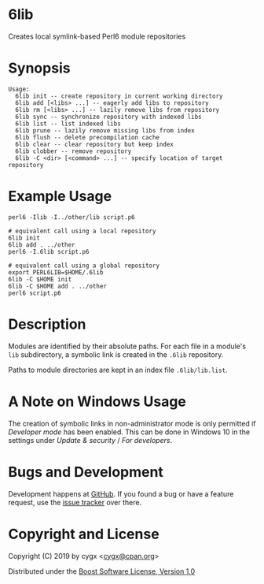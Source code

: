 # 6lib

Creates local symlink-based Perl6 module repositories


# Synopsis

```
Usage:
  6lib init -- create repository in current working directory
  6lib add [<libs> ...] -- eagerly add libs to repository
  6lib rm [<libs> ...] -- lazily remove libs from repository
  6lib sync -- synchronize repository with indexed libs
  6lib list -- list indexed libs
  6lib prune -- lazily remove missing libs from index
  6lib flush -- delete precompilation cache
  6lib clear -- clear repository but keep index
  6lib clobber -- remove repository
  6lib -C <dir> [<command> ...] -- specify location of target repository
```

# Example Usage

```
perl6 -Ilib -I../other/lib script.p6

# equivalent call using a local repository
6lib init
6lib add . ../other
perl6 -I.6lib script.p6

# equivalent call using a global repository
export PERL6LIB=$HOME/.6lib
6lib -C $HOME init
6lib -C $HOME add . ../other
perl6 script.p6
```

# Description

Modules are identified by their absolute paths. For each file in a module's
`lib` subdirectory, a symbolic link is created in the `.6lib` repository.

Paths to module directories are kept in an index file `.6lib/lib.list`.


# A Note on Windows Usage

The creation of symbolic links in non-administrator mode is only permitted
if *Developer mode* has been enabled. This can be done in Windows 10 in the
settings under *Update & security* / *For developers*.


# Bugs and Development

Development happens at [GitHub][GH]. If you found a bug or have a feature
request, use the [issue tracker][TRACKER] over there.


# Copyright and License

Copyright (C) 2019 by cygx \<<cygx@cpan.org>\>

Distributed under the [Boost Software License, Version 1.0][LICENSE]


[GH]:           https://github.com/cygx/6lib
[TRACKER]:      https://github.com/cygx/6lib/issues
[LICENSE]:      https://www.boost.org/LICENSE_1_0.txt
